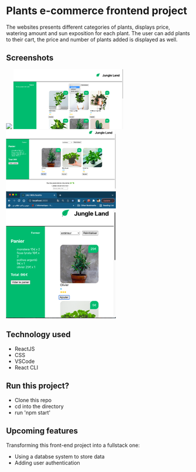 # Plants e-commerce frontend project
The websites presents different categories of plants, displays price, watering amount and sun exposition for each plant.
The user can add plants to their cart, the price and number of plants added is displayed as well.

## Screenshots
<div class="column">
<img src="ScreenShots/s1" width=300/>
<img src="ScreenShots/s2.png" width="300" /> 
<img src="ScreenShots/s3.png" width="300" /> 
 <img src="ScreenShots/s4.png" width="300" /> 
</div>

## Technology used

- ReactJS
- CSS
- VSCode
- React CLI

## Run this project?

- Clone this repo
- cd into the directory
- run 'npm start'


## Upcoming features
Transforming this front-end project into a fullstack one:
- Using a databse system to store data
- Adding user authentication


